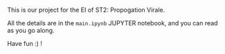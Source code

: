 This is our project for the EI of ST2: Propogation Virale.  
    
All the details are in the `main.ipynb` JUPYTER notebook, and you can read as you go along. 

Have fun :) !   
        
   
  
 
